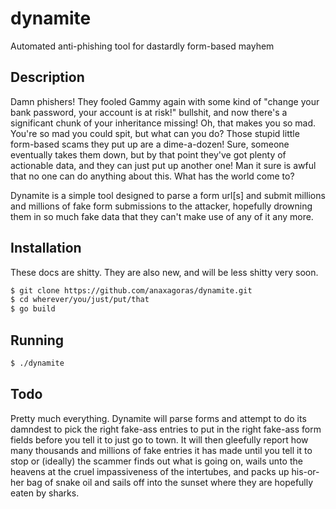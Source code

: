 dynamite
========

Automated anti-phishing tool for dastardly form-based mayhem

## Description

Damn phishers! They fooled Gammy again with some kind of "change your bank password, your account is at risk!" bullshit, and now there's a significant chunk of your inheritance missing!  Oh, that makes you so mad.  You're so mad you could spit, but what can you do? Those stupid little form-based scams they put up are a dime-a-dozen! Sure, someone eventually takes them down, but by that point they've got plenty of actionable data, and they can just put up another one! Man it sure is awful that no one can do anything about this. What has the world come to?

Dynamite is a simple tool designed to parse a form url[s] and submit millions and millions of fake form submissions to the attacker, hopefully drowning them in so much fake data that they can't make use of any of it any more.

## Installation

These docs are shitty.  They are also new, and will be less shitty very soon.

```bash
$ git clone https://github.com/anaxagoras/dynamite.git
$ cd wherever/you/just/put/that
$ go build
```

## Running

```bash
$ ./dynamite
```

## Todo

Pretty much everything.
Dynamite will parse forms and attempt to do its damndest to pick the right fake-ass entries to put in the right fake-ass form fields before you tell it to just go to town. It will then gleefully report how many thousands and millions of fake entries it has made until you tell it to stop or (ideally) the scammer finds out what is going on, wails unto the heavens at the cruel impassiveness of the intertubes, and packs up his-or-her bag of snake oil and sails off into the sunset where they are hopefully eaten by sharks.
